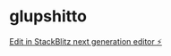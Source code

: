 # glupshitto

[Edit in StackBlitz next generation editor ⚡️](https://stackblitz.com/~/github.com/NikoArc42/glupshitto)